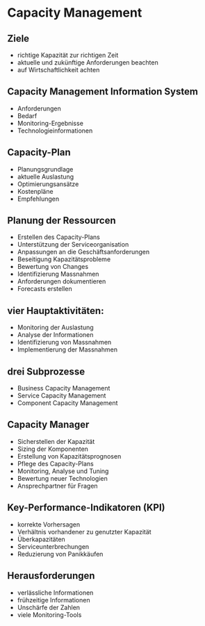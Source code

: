 # Capacity Management

## Ziele
* richtige Kapazität zur richtigen Zeit
* aktuelle und zukünftige Anforderungen beachten
* auf Wirtschaftlichkeit achten

## Capacity Management Information System
* Anforderungen
* Bedarf
* Monitoring-Ergebnisse
* Technologieinformationen

## Capacity-Plan
* Planungsgrundlage
* aktuelle Auslastung
* Optimierungsansätze
* Kostenpläne
* Empfehlungen 

## Planung der Ressourcen
* Erstellen des Capacity-Plans
* Unterstützung der Serviceorganisation
* Anpassungen an die Geschäftsanforderungen
* Beseitigung Kapazitätsprobleme
* Bewertung von Changes
* Identifizierung Massnahmen
* Anforderungen dokumentieren
* Forecasts erstellen

## vier Hauptaktivitäten:
* Monitoring der Auslastung
* Analyse der Informationen
* Identifizierung von Massnahmen
* Implementierung der Massnahmen

## drei Subprozesse
* Business Capacity Management
* Service Capacity Management
* Component Capacity Management

## Capacity Manager
* Sicherstellen der Kapazität 
* Sizing der Komponenten 
* Erstellung von Kapazitätsprognosen
* Pflege des Capacity-Plans
* Monitoring, Analyse und Tuning
* Bewertung neuer Technologien
* Ansprechpartner für Fragen

## Key-Performance-Indikatoren (KPI)
* korrekte Vorhersagen
* Verhältnis vorhandener zu genutzter Kapazität
* Überkapazitäten
* Serviceunterbrechungen
* Reduzierung von Panikkäufen

## Herausforderungen
* verlässliche Informationen 
* frühzeitige Informationen
* Unschärfe der Zahlen
* viele Monitoring-Tools

